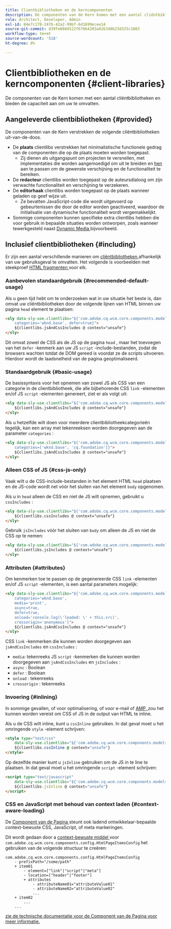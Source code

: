```yaml
---
title: Clientbibliotheken en de kerncomponenten
description: De componenten van de Kern komen met een aantal cliëntbibliotheken en bieden de capaciteit aan om uw te omvatten.
role: Architect, Developer, Admin
exl-id: 84e7c178-247b-42a2-99bf-6d1699ecee14
source-git-commit: d39fe0084522f67664203a026340b23d325c1883
workflow-type: tm+mt
source-wordcount: '518'
ht-degree: 0%

---
```



# Clientbibliotheken en de kerncomponenten {#client-libraries}

De componenten van de Kern komen met een aantal cliëntbibliotheken en bieden de capaciteit aan om uw te omvatten.

## Aangeleverde clientbibliotheken {#provided}

De componenten van de Kern verstrekken de volgende cliëntbibliotheken uit-van-de-doos.

* De **plaats** clientlibs verstrekken het minimalistische functionele gedrag van de componenten die op de plaats moeten worden toegepast.
   * Zij dienen als uitgangspunt om projecten te versnellen, met implementaties die worden aangemoedigd om uit te breiden en [ hen ](/help/developing/customizing.md) aan te passen om de gewenste verschijning en de functionaliteit te bereiken.
* De **redacteur** clientlibs worden toegepast op de auteursdialoog om zijn verwachte functionaliteit en verschijning te verzekeren.
* De **editorhaak** clientlibs worden toegepast op de plaats wanneer geladen op geef wijze uit.
   * Ze bevatten JavaScript-code die wordt uitgevoerd op gebeurtenissen die door de editor worden geactiveerd, waardoor de initialisatie van dynamische functionaliteit wordt vergemakkelijkt.
* Sommige componenten kunnen specifieke extra clientlibs hebben die voor gebruik in bepaalde situaties worden ontworpen, zoals wanneer tewerkgesteld naast [ Dynamic Media ](/help/components/image.md#dynamic-media) bijvoorbeeld.

## Inclusief clientbibliotheken {#including}

Er zijn een aantal verschillende manieren om [ cliëntbibliotheken ](/help/developing/archetype/front-end.md#clientlibs) afhankelijk van uw gebruiksgeval te omvatten. Het volgende is voorbeelden met steekproef [ HTML fragmenten ](https://experienceleague.adobe.com/docs/experience-manager-htl/using/overview.html) voor elk.

### Aanbevolen standaardgebruik {#recommended-default-usage}

Als u geen tijd hebt om te onderzoeken wat in uw situatie het beste is, dan omvat uw cliëntbibliotheken door de volgende lijnen van HTML binnen uw pagina `head` element te plaatsen:

```html
<sly data-sly-use.clientlibs="${'com.adobe.cq.wcm.core.components.models.ClientLibraries' @
    categories='wknd.base', defer=true}">
    ${clientlibs.jsAndCssIncludes @ context="unsafe"}
</sly>
```

Dit omvat zowel de CSS als de JS op de pagina `head` , maar het toevoegen van het `defer` -kenmerk aan uw JS `script` -include-bestanden, zodat de browsers wachten totdat de DOM gereed is voordat ze de scripts uitvoeren. Hierdoor wordt de laadsnelheid van de pagina geoptimaliseerd.

### Standaardgebruik {#basic-usage}

De basissyntaxis voor het opnemen van zowel JS als CSS van een categorie in de clientbibliotheek, die alle bijbehorende CSS `link` -elementen en/of JS `script` -elementen genereert, ziet er als volgt uit:

```html
<sly data-sly-use.clientlibs="${'com.adobe.cq.wcm.core.components.models.ClientLibraries' @ categories='wknd.base'}">
    ${clientlibs.jsAndCssIncludes @ context="unsafe"}
</sly>
```

Als u hetzelfde wilt doen voor meerdere clientbibliotheekcategorieën tegelijk, kan een array met tekenreeksen worden doorgegeven aan de parameter `categories` :

```html
<sly data-sly-use.clientlibs="${'com.adobe.cq.wcm.core.components.models.ClientLibraries' @
    categories=['wknd.base', 'cq.foundation']}">
    ${clientlibs.jsAndCssIncludes @ context="unsafe"}
</sly>
```

### Alleen CSS of JS {#css-js-only}

Vaak wilt u de CSS-include-bestanden in het element HTML `head` plaatsen en de JS-code wordt net vóór het sluiten van het element `body` opgenomen.

Als u in `head` alleen de CSS en niet de JS wilt opnemen, gebruikt u `cssIncludes` :

```html
<sly data-sly-use.clientlibs="${'com.adobe.cq.wcm.core.components.models.ClientLibraries' @ categories='wknd.base'}">
    ${clientlibs.cssIncludes @ context="unsafe"}
</sly>
```

Gebruik `jsIncludes` vóór het sluiten van `body` om alleen de JS en niet de CSS op te nemen:

```html
<sly data-sly-use.clientlibs="${'com.adobe.cq.wcm.core.components.models.ClientLibraries' @ categories='wknd.base'}">
    ${clientlibs.jsIncludes @ context="unsafe"}
</sly>
```

### Attributen {#attributes}

Om kenmerken toe te passen op de gegenereerde CSS `link` -elementen en/of JS `script` -elementen, is een aantal parameters mogelijk:

```html
<sly data-sly-use.clientlibs="${'com.adobe.cq.wcm.core.components.models.ClientLibraries' @
    categories='wknd.base',
    media='print',
    async=true,
    defer=true,
    onload='console.log(\'loaded: \' + this.src)',
    crossorigin='anonymous'}">
    ${clientlibs.jsAndCssIncludes @ context="unsafe"}
</sly>
```

CSS `link` -kenmerken die kunnen worden doorgegeven aan `jsAndCssIncludes` en `cssIncludes` :

* `media`: tekenreeks JS `script` -kenmerken die kunnen worden doorgegeven aan `jsAndCssIncludes` en `jsIncludes` :
* `async` : Boolean
* `defer` : Boolean
* `onload` : tekenreeks
* `crossorigin` : tekenreeks

### Invoering {#inlining}

In sommige gevallen, of voor optimalisering, of voor e-mail of [ AMP, ](amp.md) zou het kunnen worden vereist om CSS of JS in de output van HTML te inline.

Als u de CSS wilt inline, kunt u `cssInline` gebruiken. In dat geval moet u het omringende `style` -element schrijven:

```html
<style type="text/css"
    data-sly-use.clientlibs="${'com.adobe.cq.wcm.core.components.models.ClientLibraries' @ categories='wknd.base'}">
    ${clientlibs.cssInline @ context="unsafe"}
</style>
```

Op dezelfde manier kunt u `jsInline` gebruiken om de JS in te line te plaatsen. In dat geval moet u het omringende `script` -element schrijven:

```html
<script type="text/javascript"
    data-sly-use.clientlibs="${'com.adobe.cq.wcm.core.components.models.ClientLibraries' @ categories='wknd.base'}">
    ${clientlibs.jsInline @ context="unsafe"}
</script>
```

### CSS en JavaScript met behoud van context laden {#context-aware-loading}

De [ Component van de Pagina ](/help/components/page.md) steunt ook ladend ontwikkelaar-bepaalde context-bewuste CSS, JavaScript, of meta markeringen.

Dit wordt gedaan door a [ context-bewuste middel ](context-aware-configs.md) voor `com.adobe.cq.wcm.core.components.config.HtmlPageItemsConfig` het gebruiken van de volgende structuur te creëren:

```text
com.adobe.cq.wcm.core.components.config.HtmlPageItemsConfig
    - prefixPath="/some/path"
    + item01
        - element=["link"|"script"|"meta"]
        - location=["header"|"footer"]
        + attributes
            - attributeName01="attributeValue01"
            - attributeName02="attributeValue02"
            ...
    + item02
        ...
    ...
```

[ zie de technische documentatie voor de Component van de Pagina voor meer informatie.](https://github.com/adobe/aem-core-wcm-components/tree/master/content/src/content/jcr_root/apps/core/wcm/components/page/v2/page#loading-of-context-aware-cssjs)

